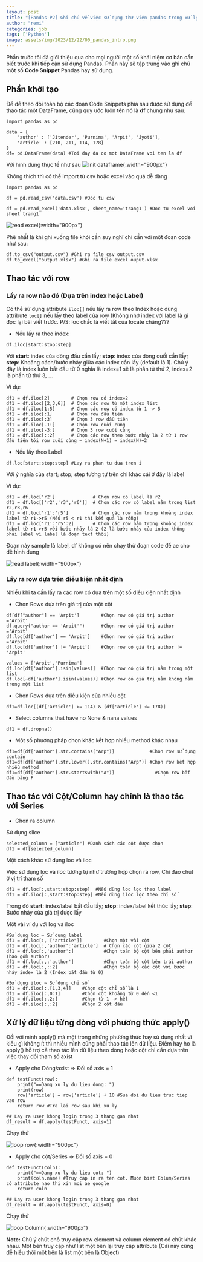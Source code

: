 ```yaml
---
layout: post
title: "[Pandas-P2] Ghi chú về việc sử dụng thư viện pandas trong xử lý file excel, csv,"
author: "remi"
categories: job
tags: ['Python']
image: assets/img/2023/12/22/00_pandas_intro.png
---
```


Phần trước tôi đã giới thiệu qua cho mọi người một số khái niệm cơ bản cần biết trước khi tiếp cận sử dụng Pandas. Phần này sẽ tập trung vào ghi chú một số **Code Snippet**  Pandas hay sử dụng.

## Phần khởi tạo
Để dễ theo dõi toàn bộ các đoạn Code Snippets phía sau được sử dụng để thao tác một DataFrame, cũng quy ước luôn tên nó là **df** chung như sau.

```
import pandas as pd
  
data = {
    'author' : ['Jitender', 'Purnima', 'Arpit', 'Jyoti'],
    'article' : [210, 211, 114, 178]
}
df= pd.DataFrame(data) #Toi day da co mot DataFrame voi ten la df
```

Với hình dung thực tế như sau
![Init dataframe]( {{site.url}}/assets/img/2023/12/22/01_pandas_init.png){:width="900px"}

Không thích thì có thể import từ csv hoặc excel vào quá dễ dàng
```
import pandas as pd

df = pd.read_csv('data.csv') #Doc tu csv

df = pd.read_excel('data.xlsx', sheet_name='trang1') #Doc tu excel voi sheet trang1
```
![read excel]( {{site.url}}/assets/img/2023/12/22/02_pandas_excel.png){:width="900px"}

Phê nhất là khi ghi xuống file khỏi cần suy nghĩ chỉ cần với một đoạn code như sau:
```
df.to_csv("output.csv") #Ghi ra file csv output.csv
df.to_excel("output.xlsx") #Ghi ra file excel ouput.xlsx
```
## Thao tác với row
### Lấy ra row nào đó (Dựa trên index hoặc Label)
Có thể sử dụng attribute `iloc[]` nếu lấy ra row theo Index hoặc dùng attribute `loc[]` nếu lấy theo label của row (Không nhớ index với label là gì đọc lại bài viết trước. P/S: loc chắc là viết tắt của locate chăng???

+ Nếu lấy ra theo index:

```
df.iloc[start:stop:step] 
```

Với **start**: index của dòng đầu cần lấy; **stop**: index của dòng cuối cần lấy; **step**: Khoảng cách/bước nhảy giữa các index cần lấy (default là 1). Chú ý đây là index luôn bắt đầu từ 0 nghĩa là index=1 sẽ là phần tử thứ 2, index=2 là phần tử thứ 3, ...

Ví dụ:
```
df1 = df.iloc[2]        # Chọn row có index=2
df1 = df.iloc[[2,3,6]]  # Chọn các row từ một index list
df1 = df.iloc[1:5]      # Chọn các row có index từ 1 -> 5
df1 = df.iloc[:1]       # Chọn row đầu tiên
df1 = df.iloc[:3]       # Chọn 3 row đầu tiên
df1 = df.iloc[-1:]      # Chọn row cuối cùng
df1 = df.iloc[-3:]      # Chọn 3 row cuối cùng
df1 = df.iloc[::2]      # Chọn các row theo bước nhảy là 2 từ 1 row đầu tiên tới row cuối cùng ~ index(N+1) = index(N)+2
```

+ Nếu lấy theo Label

```
df.loc[start:stop:step] #Lay ra phan tu dua tren i
```
Với ý nghĩa của start; stop; step tương tự trên chỉ khác cái ở đây là label

Ví dụ:

```
df1 = df.loc['r2']              # Chọn row có label là r2
df1 = df.loc[['r2','r3','r6']]  # Chọn các row có label nằm trong list r2,r3,r6
df1 = df.loc['r1':'r5']         # Chọn các row nằm trong khoảng index label từ r1->r5 (Nếu r5 < r1 thì kết quả là rỗng)
df1 = df.loc['r1':'r5':2]       # Chọn các row nằm trong khoảng index label từ r1->r5 với bước nhảy là 2 (2 là bước nhảy của index không phải label vì label là đoạn text thôi)
```

Đoạn này sample là label, df không có nên chạy thử đoạn code để ae cho dễ hình dung

![read label]( {{site.url}}/assets/img/2023/12/22/03_pandas_label.png){:width="900px"}

### Lấy ra row dựa trên điều kiện nhất định

Nhiều khi ta cần lấy ra các row có dựa trên một số điều kiện nhất định

+ Chọn Rows dựa trên giá trị của một cột

```
df[df["author"] == 'Arpit']        #Chọn row có giá trị author ='Arpit'
df.query("author == 'Arpit'")      #Chọn row có giá trị author ='Arpit'
df.loc[df['author'] == 'Arpit']    #Chọn row có giá trị author ='Arpit'
df.loc[df['author'] != 'Arpit']    #Chọn row có giá trị author != 'Arpit'

values = ['Arpit','Purnima']
df.loc[df['author'].isin(values)]  #Chọn row có giá trị nằm trong một list
df.loc[~df['author'].isin(values)] #Chọn row có giá trị nằm không nằm trong một list
```

+ Chọn Rows dựa trên điều kiện của nhiều cột

```
df1=df.loc[(df['article'] >= 114) & (df['article'] <= 178)]
```

+ Select columns that have no None & nana values

```
df1 = df.dropna()
```

+ Một số phương pháp chọn khác kết hợp nhiều method khác nhau

```
df1=df[df['author'].str.contains("Arp")]             #Chọn row sử dụng contain
df1=df[df['author'].str.lower().str.contains("Arp")] #Chọn row kết hợp nhiều method
df1=df[df['author'].str.startswith("A")]               #Chọn row bắt đầu bằng P
```

## Thao tác với Cột/Column hay chính là thao tác với Series

+ Chọn ra column

Sử dụng slice

```
selected_column = ["article"] #Danh sách các cột được chọn
df1 = df[selected_column] 
```
Một cách khác sử dụng loc và iloc

Việc sử dụng loc và iloc tương tự như trường hợp chọn ra row, Chỉ đảo chút ở vị trí tham số

```
df1 = df.loc[:,start:stop:step]  #Nếu dùng loc lọc theo label
df1 = df.iloc[:,start:stop:step] #Nếu dùng iloc lọc theo chỉ số
```
Trong đó **start**: index/label bắt đầu lấy; **stop**: index/label kết thúc lấy; **step**: Bước nhảy của giá trị được lấy

Một vài ví dụ với log và iloc

```
#Sử dụng loc ~ Sử dụng label
df1 = df.loc[:, ["article"]]        #Chọn một vài cột
df1 = df.loc[:,'author':'article']  # Chọn các cột giữa 2 cột
df1 = df.loc[:,'author':]           #Chọn toàn bộ cột bên phải author (bao gồm author)
df1 = df.loc[:,:'author']           #Chọn toàn bộ cột bên trái author
df1 = df.loc[:,::2]                 #Chọn toàn bộ các cột với bước nhảy index là 2 (Index bắt đầu từ 0)

#Sử dụng iloc ~ Sử dụng chỉ sổ
df1 = df.iloc[:,[1,3,4]]    #Chọn cột chỉ số là 1
df1 = df.iloc[:,0:1]        #Chọn cột khoảng từ 0 đến <1
df1 = df.iloc[:,2:]         #Chọn từ 1 -> hết
df1 = df.iloc[:,:2]         #Chọn 2 cột đầu
```


## Xử lý dữ liệu từng dòng với phương thức apply()

Đối với mình apply() mà một trong những phương thức hay sử dụng nhất vì kiểu gì không ít thì nhiều mình cũng phải thao tác lên dữ liệu. Điểm hay ho là apply() hỗ trợ cả thao tác lên dữ liệu theo dòng hoặc cột chỉ cần dựa trên việc thay đổi tham số axist

+ Apply cho Dòng/axist ⇒ Đối số axis = 1

```
def testFunct(row):
    print("==Dang xu ly du lieu dong: ")
    print(row)
    row['article'] = row['article'] + 10 #Sua doi du lieu truc tiep vao row 
    return row #Tra lai row sau khi xu ly

## Lay ra user khong login trong 3 thang gan nhat
df_result = df.apply(testFunct, axis=1)
```

Chạy thử

![loop row]( {{site.url}}/assets/img/2023/12/22/04_pandas_loop_row.png){:width="900px"}


+ Apply cho cột/Series ⇒ Đối số axis = 0

```
def testFunct(coln):
    print("==Dang xu ly du lieu cot: ")
    print(coln.name) #Truy cap in ra ten cot. Muon biet Colum/Series có attribute nao thi xin moi ae google
    return coln

## Lay ra user khong login trong 3 thang gan nhat
df_result = df.apply(testFunct, axis=0)
```

Chạy thử

![loop Column]( {{site.url}}/assets/img/2023/12/22/04_pandas_loop_column.png){:width="900px"}

**Note:** Chú ý chút chỗ truy cập row element và column element có chút khác nhau. Một bên truy cập như list một bên lại truy cập attribute (Cái này cũng dễ hiểu thôi một bên là list một bên là Object)

